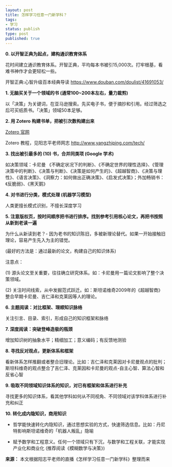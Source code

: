 ```yaml
---
layout: post
title: 怎样学习任意一门新学科？
tags: 
- 学习
status: publish
type: post
published: true
---
```


**0. 以开智正典为起点，建构通识教育体系**

花时间建立通识教育体系。开智正典，平均每本书被引15,000次。打牢根基，看难书神作才会更轻松一些。

开智正典:心智升级百本经典导读 <https://www.douban.com/doulist/41691053/>

**1. 无脑买关于一个领域的书 (通常100~200本左右，量力裁剪)**

以「决策」为关键词，在亚马逊搜索。先买电子书，便于摘抄和引用。经过筛选之后可买纸质书。「决策」领域50本足够。

**2. 用 Zotero 构建书单，把被引次数构建出来**

[Zotero 官网](https://www.zotero.org)

Zotero 教程，见阳志平老师网志 <http://www.yangzhiping.com/tech/>

**3. 找出被引最多的 (10) 书，合并同类项 (Google 学术)**

如决策领域：卡尼曼 《不确定状况下的判断》、《不确定世界的理性选择》、《管理决策中的判断》、《决策与判断》、《决策是如何产生的》、《超越智商》、《决策与理性》、《语言决策》、《洞察力：如何做出正确决策》、《启发式决策》；外加畅销书：《反脆弱》、《黑天鹅》

**4. 对书进行分类，模式处理 (机器学习模型)**

人类更擅长模式识别，不擅长深度学习

**5. 注意版权页，按时间顺序把书进行排序。找到参考引用核心论文，再把书按照从新到老读一遍**

为什么从新读到老？- 因为老书的知识陈旧，多被新理论替代。如果一开始接触旧理论，容易产生先入为主的错觉。

(最好的方法是：通过最新的论文，构建自己的知识体系)

注意点：

(1) 源头论文至关重要，往往确立研究体系。如：卡尼曼用一篇论文影响了整个决策领域。

(2) 关注时间线索，从中发掘范式跃迁。如：斯坦诺维奇2009年的《超越智商》整合早期卡尼曼、吉仁泽和克莱因等人的理论。

**6. 主题阅读：对比框架、理顺知识脉络**

关注引言、目录、索引，形成自己的知识框架和脉络

**7. 深度阅读：突破登峰造极的瓶颈**

增加知识树的抽象水平；精细加工；意义编码；有反馈地测验

**8. 寻找反对观点，更新体系和框架**

看新体系怎样推翻或者整合旧理论。比如：吉仁泽和克莱因对卡尼曼观点的批判；斯坦科维奇的观点整合了吉仁泽、克莱因和卡尼曼的观点-自主心智、算法心智和反省心智

**9. 吸取不同领域知识体系的知识，对已有框架和体系进行补充**

寻找更多的知识体系，看其他学科如何从不同视角、不同领域对该学科体系进行补充和纠正

**10. 转化成内隐知识，商用知识**

- 哲学能快速转化内隐知识，通过思想实验的方式，快速筛选信息。比如：丹尼特影响斯坦诺维奇的「机器人叛乱」隐喻

- 赋予数学和工程意义。任何一个领域只有下沉，与数学和工程关联，才能实现产业化和商业化
(推荐阅读《模糊数学与决策》)

**来源：** 本文根据阳志平老师的直播《怎样学习任意一门新学科》整理而来
